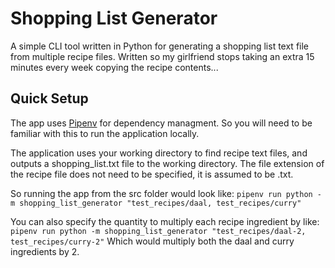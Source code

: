 # Shopping List Generator

A simple CLI tool written in Python for generating a shopping list text file from multiple recipe files. Written so my girlfriend stops taking an extra 15 minutes every week copying the recipe contents...

## Quick Setup

The app uses [Pipenv](https://pipenv.pypa.io/en/latest/) for dependency managment. So you will need to be familiar with this to run the application locally.

The application uses your working directory to find recipe text files, and outputs a shopping_list.txt file to the working directory. The file extension of the recipe file does not need to be specified, it is assumed to be .txt.

So running the app from the src folder would look like:
`pipenv run python -m shopping_list_generator "test_recipes/daal, test_recipes/curry"`

You can also specify the quantity to multiply each recipe ingredient by like:
`pipenv run python -m shopping_list_generator "test_recipes/daal-2, test_recipes/curry-2"`
Which would multiply both the daal and curry ingredients by 2.
